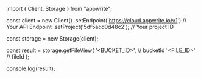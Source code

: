 import { Client, Storage } from "appwrite";

const client = new Client()
    .setEndpoint('https://cloud.appwrite.io/v1') // Your API Endpoint
    .setProject('5df5acd0d48c2'); // Your project ID

const storage = new Storage(client);

const result = storage.getFileView(
    '<BUCKET_ID>', // bucketId
    '<FILE_ID>' // fileId
);

console.log(result);
